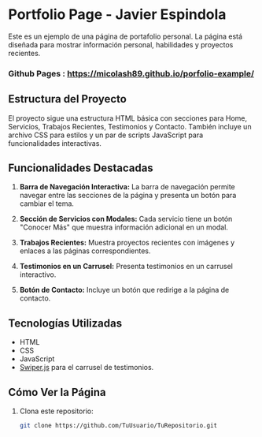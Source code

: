 # Portfolio Page - Javier Espindola

Este es un ejemplo de una página de portafolio personal. La página está diseñada para mostrar información personal, habilidades y proyectos recientes.


### Github Pages  : https://micolash89.github.io/porfolio-example/


## Estructura del Proyecto

El proyecto sigue una estructura HTML básica con secciones para Home, Servicios, Trabajos Recientes, Testimonios y Contacto. También incluye un archivo CSS para estilos y un par de scripts JavaScript para funcionalidades interactivas.

## Funcionalidades Destacadas

1. **Barra de Navegación Interactiva:** La barra de navegación permite navegar entre las secciones de la página y presenta un botón para cambiar el tema.

2. **Sección de Servicios con Modales:** Cada servicio tiene un botón "Conocer Más" que muestra información adicional en un modal.

3. **Trabajos Recientes:** Muestra proyectos recientes con imágenes y enlaces a las páginas correspondientes.

4. **Testimonios en un Carrusel:** Presenta testimonios en un carrusel interactivo.

5. **Botón de Contacto:** Incluye un botón que redirige a la página de contacto.

## Tecnologías Utilizadas

- HTML
- CSS
- JavaScript
- [Swiper.js](https://swiperjs.com/) para el carrusel de testimonios.

## Cómo Ver la Página

1. Clona este repositorio:

   ```bash
   git clone https://github.com/TuUsuario/TuRepositorio.git
